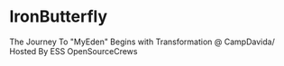 IronButterfly
=============

The Journey To "MyEden" Begins with Transformation @ CampDavida/ Hosted By ESS OpenSourceCrews
